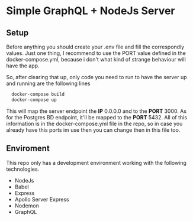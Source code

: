 # Simple GraphQL + NodeJs Server
## Setup
Before anything you should create your .env file and fill the correspondly values. Just one thing, I recommend to use the PORT value defined in the docker-compose.yml, because i don't what kind of strange behaviour will have the app.

So, after clearing that up, only code you need to run to have the server up and running are the following lines
```bash
  docker-compose build
  docker-compose up
```
This will map the server endpoint the **IP** 0.0.0.0 and to the **PORT** 3000. As for the Postgres BD endpoint, it'll be mapped to the **PORT** 5432.
All of this information is in the docker-compose.yml file in the repo, so in case you already have this ports im use then you can change then in this file too.

## Enviroment
This repo only has a development environment working with the following technologies.
  * NodeJs
  * Babel
  * Express
  * Apollo Server Express
  * Nodemon
  * GraphQL
